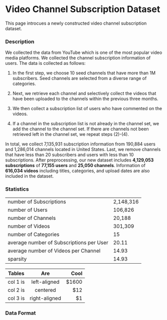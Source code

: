 # Video Channel Subscription Dataset
This page introcues a newly constructed video channel subscription dataset.

### Description
We collected the data from YouTube which is one of the most popular video media platforms. We collected the channel subscription information of users. The data is collected as follows:


1. In the first step, we choose 10 seed channels that have more than 1M subscribers. Seed channels are selected from a diverse range of categories.

2. Next, we retrieve each channel and selectively collect the videos that have been uploaded to the channels within the previous three months.

3. We then collect a subscription list of users who have commented on the videos.

4. If a channel in the subscription list is not already in the channel set, we add the channel to the channel set.
If there are channels not been retrieved left in the channel set, we repeat steps (2)-(4).

In total, we collect 7,135,931 subscription information from 190,884 users and 1,286,014 channels located in United States. Last, we remove channels that have less than 20 subscribers and users with less than 10 subscriptions. After preprocessing, our new dataset includes **4,129,053 subscriptions** of **77,155 users** and **25,050 channels**. Information of **616,034 videos** including titles, categories, and upload dates are also included in the dataset.

### Statistics
<table style="align=center;">
<tr><td>number of Subscriptions</td><td>2,148,316</td></tr>
<tr><td>number of Users</td><td>106,826</td></tr>
<tr><td>number of Channels</td><td>20,188</td></tr>
<tr><td>number of Videos</td><td>301,309</td></tr>
<tr><td>number of Categories</td><td>15</td></tr>
<tr><td>average number of Subscriptions per User</td><td>20.11</td></tr>
<tr><td>average number of Videos per Channel</td><td>14.93</td></tr>
<tr><td>sparsity</td><td>14.93</td></tr>
</table>

<center>

| Tables   |      Are      |  Cool |
|----------|:-------------:|------:|
| col 1 is |  left-aligned | $1600 |
| col 2 is |    centered   |   $12 |
| col 3 is | right-aligned |    $1 |

</center>


### Data Format
